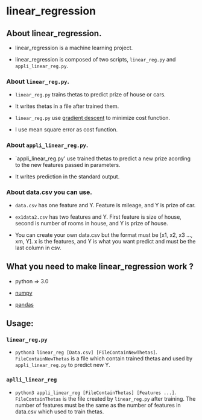 # linear_regression

## About linear_regression.

* linear_regression is a machine learning project.

* linear_regression is composed of two scripts, `linear_reg.py` and `appli_linear_reg.py`.

### About `linear_reg.py`.

* `linear_reg.py` trains thetas to predict prize of house or cars.

* It writes thetas in a file after trained them.

* `linear_reg.py` use [gradient descent](https://en.wikipedia.org/wiki/Gradient_descent) to minimize cost function.

* I use mean square error as cost function.

### About `appli_linear_reg.py`.

* `appli_linear_reg.py' use trained thetas to predict a new prize acording to the new features passed in parameters.

* It writes prediction in the standard output.

### About data.csv you can use.

* `data.csv` has one feature and Y. Feature is mileage, and Y is prize of car.

* `ex1data2.csv` has two features and Y. First feature is size of house, second is number of rooms in house, and Y is prize of house.

* You can create your own data.csv but the format must be [x1, x2, x3 ..., xm, Y]. x is the features, and Y is what you want predict and must be the last column in csv.

## What you need to make linear_regression work ?

* python => 3.0

* [numpy](http://www.numpy.org/)

* [pandas](https://pandas.pydata.org/)

## Usage:

### `linear_reg.py`

* `python3 linear_reg [Data.csv] [FileContainNewThetas]`. `FileContainNewThetas` is a file which contain trained thetas and used by `appli_linear_reg.py` to predict new Y.

### `aplli_linear_reg`

* `python3 appli_linear_reg [FileContainThetas] [Features ...]`. `FileContainThetas` is the file created by `linear_reg.py` after training. The number of features must be the same as the number of features in data.csv which used to train thetas.
